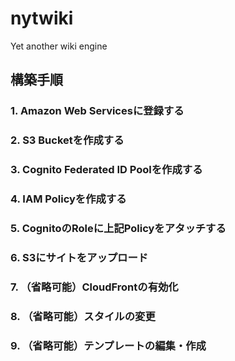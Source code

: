 # nytwiki
Yet another wiki engine

## 構築手順
### 1. Amazon Web Servicesに登録する
### 2. S3 Bucketを作成する
### 3. Cognito Federated ID Poolを作成する
### 4. IAM Policyを作成する
### 5. CognitoのRoleに上記Policyをアタッチする
### 6. S3にサイトをアップロード
### 7. （省略可能）CloudFrontの有効化
### 8. （省略可能）スタイルの変更
### 9. （省略可能）テンプレートの編集・作成
